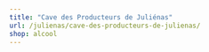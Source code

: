 ```yaml
---
title: "Cave des Producteurs de Juliénas"
url: /julienas/cave-des-producteurs-de-julienas/
shop: alcool
---
```

